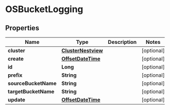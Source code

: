 # OSBucketLogging

## Properties
Name | Type | Description | Notes
------------ | ------------- | ------------- | -------------
**cluster** | [**ClusterNestview**](ClusterNestview.md) |  |  [optional]
**create** | [**OffsetDateTime**](OffsetDateTime.md) |  |  [optional]
**id** | **Long** |  |  [optional]
**prefix** | **String** |  |  [optional]
**sourceBucketName** | **String** |  |  [optional]
**targetBucketName** | **String** |  |  [optional]
**update** | [**OffsetDateTime**](OffsetDateTime.md) |  |  [optional]
